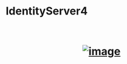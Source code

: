 # IdentityServer4

<h1 align="center">
  <br>
	<a href="https://imgbb.com/"><img src="https://i.ibb.co/THj23Mb/image.png" alt="image" border="0"></a>
  <br>
  <br>
</h1>
